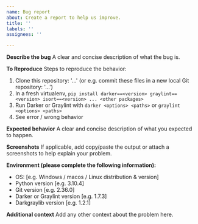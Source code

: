 ```yaml
---
name: Bug report
about: Create a report to help us improve.
title: ''
labels: ''
assignees: ''

---
```


<!--

    NOTE:

    To ask for help using Darkgraylib, Darker or Graylint, please use Discussions (see
    the top of the respective repositories).
    This form is only for reporting bugs to Darkgraylib.

-->

**Describe the bug**
A clear and concise description of what the bug is.

**To Reproduce**
Steps to reproduce the behavior:
1. Clone this repository: '...' (or e.g. commit these files in a new local Git repository: '...')
2. In a fresh virtualenv,
   `pip install darker==<version> graylint==<version> isort==<version> ... <other packages>`
3. Run Darker or Graylint with `darker <options> <paths>` or `graylint <options> <paths>`
4. See error / wrong behavior

**Expected behavior**
A clear and concise description of what you expected to happen.

**Screenshots**
If applicable, add copy/paste the output or attach a screenshots to help explain your problem.

**Environment (please complete the following information):**
 - OS: [e.g. Windows / macos / Linux distribution & version]
 - Python version [e.g. 3.10.4]
 - Git version [e.g. 2.36.0]
 - Darker or Graylint version [e.g. 1.7.3]
 - Darkgraylib version [e.g. 1.2.1]

**Additional context**
Add any other context about the problem here.
